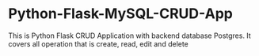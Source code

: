 # Python-Flask-MySQL-CRUD-App
This is Python Flask CRUD Application with backend database Postgres. It covers all operation that is create, read, edit and delete
